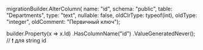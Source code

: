 migrationBuilder.AlterColumn<string>(
    name: "id",
    schema: "public",
    table: "Departments",
    type: "text",
    nullable: false,
    oldClrType: typeof(int),
    oldType: "integer",
    oldComment: "Первичный ключ");


builder.Property(x => x.Id)
    .HasColumnName("id")
    .ValueGeneratedNever(); // ❗ для string id
